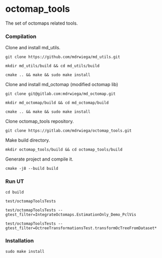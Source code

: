 # octomap_tools

The set of octomaps related tools.

### Compilation

Clone and install md\_utils.

`git clone https://github.com/mdrwiega/md_utils.git`

`mkdir md_utils/build && cd md_utils/build`

`cmake .. && make && sudo make install`

Clone and install md\_octomap (modified octomap lib)

`git clone git@gitlab.com:mdrwiega/md_octomap.git`

`mkdir md_octomap/build && cd md_octomap/build`

`cmake .. && make && sudo make install`


Clone octomap_tools repository.

`git clone https://gitlab.com/mdrwiega/octomap_tools.git`

Make build directory.

`mkdir octomap_tools/build && cd octomap_tools/build`
  
Generate project and compile it.

`cmake -j8 --build build`

### Run UT

	cd build

	test/octomapToolsTests

	test/octomapToolsTests --gtest_filter=IntegrateOctomaps.EstimationOnly_Demo_PclVis

	test/octomapToolsTests --gtest_filter=OctreeTransformationsTest.transformOcTreeFromDataset*

### Installation

`sudo make install`
